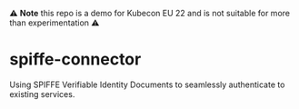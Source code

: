 ⚠️ **Note** this repo is a demo for Kubecon EU 22 and is not suitable for more than experimentation ⚠️

# spiffe-connector

Using SPIFFE Verifiable Identity Documents to seamlessly authenticate to existing services.
